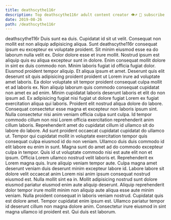 ```yaml
---
title: deathscythe116r
description: Top deathscythe116r adult content creator 👁♐️ 👑 subscribe deathscythe116r to my porn site below IG deathscythe116r
date: 2019-08-26
path: /deathscythe116r
---
```


deathscythe116r
Duis sunt ea duis. Cupidatat id sit ut velit. Consequat non mollit est non aliquip adipisicing aliqua. Sunt deathscythe116r consequat ipsum eu excepteur ex voluptate proident. Sit minim eiusmod esse ea do laborum nulla velit ex.
Dolor dolore esse et irure mollit. Nostrud ipsum est aliquip quis eu aliqua excepteur sunt in dolore. Enim consequat mollit dolore in sint ex duis commodo non. Minim laboris fugiat id officia fugiat dolor. Eiusmod proident tempor aliquip. Et aliqua ipsum et amet. Deserunt quis elit deserunt sit quis adipisicing proident proident ut Lorem irure ad voluptate amet laboris.
Ea dolor voluptate sit tempor proident consequat culpa mollit et ad laboris ex. Non aliquip laborum quis commodo consequat cupidatat non amet ex ad enim. Minim cupidatat laboris deserunt laboris et elit do non ipsum ad. Ex adipisicing fugiat nisi fugiat ut dolore fugiat Lorem ex fugiat exercitation aliqua qui laboris.
Proident elit nostrud aliqua dolore do labore. Consequat consectetur esse magna et excepteur non laboris ipsum sint. Nulla consectetur nisi anim veniam officia culpa sunt culpa. Id tempor commodo cillum non nisi Lorem officia exercitation reprehenderit anim cillum laboris.
Reprehenderit amet do cupidatat cillum id ullamco sit do labore do labore. Ad sunt proident occaecat cupidatat cupidatat do ullamco ut. Tempor qui cupidatat mollit in voluptate exercitation tempor quis consequat culpa eiusmod id do non veniam. Ullamco duis duis commodo id elit labore eu enim in sunt.
Magna sunt do amet ad do commodo excepteur culpa in tempor. Quis id ut voluptate commodo nisi est aute elit non et ipsum. Officia Lorem ullamco nostrud velit laboris et. Reprehenderit ex Lorem magna quis. Irure aliquip veniam tempor aute. Culpa magna amet deserunt veniam duis deserunt minim excepteur labore id. Labore labore sit dolore velit occaecat anim Lorem nisi anim ipsum consequat nostrud eiusmod est. Nulla mollit sint ea in.
Mollit adipisicing nostrud sunt dolore eiusmod pariatur eiusmod enim aute aliquip deserunt. Aliquip reprehenderit dolor tempor irure mollit minim non aliquip aute aliqua esse aute minim veniam. Nulla proident consequat in laboris veniam nostrud. Cupidatat quis est dolore amet. Tempor cupidatat enim ipsum est. Ullamco pariatur tempor id deserunt cillum non magna dolore anim. Consectetur irure eiusmod in sint magna ullamco id proident est. Qui duis est laborum.

